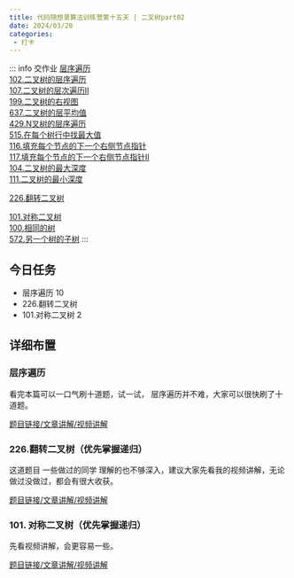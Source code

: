 ```yaml
---
title: 代码随想录算法训练营第十五天 | 二叉树part02
date: 2024/03/20
categories:
 - 打卡
---
```

::: info 交作业
[层序遍历](/blogs/algorithm/binary_tree_traversal.md#层序遍历)<br/>
[102.二叉树的层序遍历](/blogs/algorithm/leetcode102.md)<br/>
[107.二叉树的层次遍历II](/blogs/algorithm/leetcode107.md)<br/>
[199.二叉树的右视图](/blogs/algorithm/leetcode199.md)<br/>
[637.二叉树的层平均值](/blogs/algorithm/leetcode637.md)<br/>
[429.N叉树的层序遍历](/blogs/algorithm/leetcode429.md)<br/>
[515.在每个树行中找最大值](/blogs/algorithm/leetcode515.md)<br/>
[116.填充每个节点的下一个右侧节点指针](/blogs/algorithm/leetcode116.md)<br/>
[117.填充每个节点的下一个右侧节点指针II](/blogs/algorithm/leetcode117.md)<br/>
[104.二叉树的最大深度](/blogs/algorithm/leetcode104.md)<br/>
[111.二叉树的最小深度](/blogs/algorithm/leetcode111.md)

[226.翻转二叉树](/blogs/algorithm/leetcode226.md)

[101.对称二叉树](/blogs/algorithm/leetcode101.md)<br/>
[100.相同的树](/blogs/algorithm/leetcode100.md)<br/>
[572.另一个树的子树](/blogs/algorithm/leetcode572.md)
:::

## 今日任务
- 层序遍历  10 
- 226.翻转二叉树 
- 101.对称二叉树 2  

## 详细布置
### 层序遍历 
看完本篇可以一口气刷十道题，试一试， 层序遍历并不难，大家可以很快刷了十道题。

[题目链接/文章讲解/视频讲解](https://programmercarl.com/0102.%E4%BA%8C%E5%8F%89%E6%A0%91%E7%9A%84%E5%B1%82%E5%BA%8F%E9%81%8D%E5%8E%86.html)

### 226.翻转二叉树（优先掌握递归）
这道题目 一些做过的同学 理解的也不够深入，建议大家先看我的视频讲解，无论做过没做过，都会有很大收获。

[题目链接/文章讲解/视频讲解](https://programmercarl.com/0226.%E7%BF%BB%E8%BD%AC%E4%BA%8C%E5%8F%89%E6%A0%91.html)

### 101. 对称二叉树（优先掌握递归）  
先看视频讲解，会更容易一些。 

[题目链接/文章讲解/视频讲解](https://programmercarl.com/0101.%E5%AF%B9%E7%A7%B0%E4%BA%8C%E5%8F%89%E6%A0%91.html)
